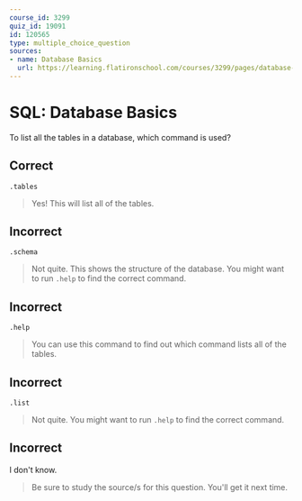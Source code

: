 ```yaml
---
course_id: 3299
quiz_id: 19091
id: 120565
type: multiple_choice_question
sources:
- name: Database Basics
  url: https://learning.flatironschool.com/courses/3299/pages/database-basics?module_item_id=143863
---
```


# SQL: Database Basics

To list all the tables in a database, which command is used?

## Correct

```
.tables
```

> Yes! This will list all of the tables.

## Incorrect

```
.schema
```

> Not quite. This shows the structure of the database. You might want to run
> `.help` to find the correct command.

## Incorrect

```
.help
```

> You can use this command to find out which command lists all of the tables.

## Incorrect

```
.list
```

> Not quite. You might want to run `.help` to find the correct command.

## Incorrect

I don't know.

> Be sure to study the source/s for this question. You'll get it next time.
